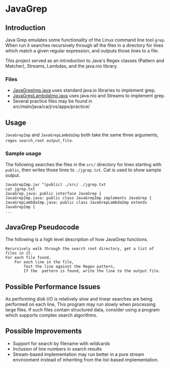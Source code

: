 # JavaGrep
## Introduction
Java Grep emulates some functionality of the Linux command line tool `grep`. 
When run it searches recursively through all the files in a directory for lines which match a given regular expression, and outputs those lines to a file.

This project served as an introduction to Java's Regex classes (Pattern and Matcher), Streams, Lambdas, and the java.nio library.

### Files
 - [JavaGrepImp.java](src/main/java/ca/jrvs/apps/grep/JavaGrepImp.java) uses standard java.io libraries to implement grep.
 - [JavaGrepLambdaImp.java](src/main/java/ca/jrvs/apps/grep/JavaGrepLambdaImp.java) uses java.nio and Streams to implement grep.
 - Several practice files may be found in src/main/java/ca/jrvs/apps/practice/

## Usage
`JavaGrepImp` and `JavaGrepLambdaImp` both take the same three arguments, `regex search_root output_file`.
### Sample usage
The following searches the files in the `src/` directory for lines starting with `public`, 
then writes those lines to `./jgrep.txt`. Cat is used to show sample output.
```shell script
JavaGrepImp.jar ^(public) ./src/ ./jgrep.txt
cat jgrep.txt
JavaGrep.java: public interface JavaGrep {
JavaGrepImp.java: public class JavaGrepImp implements JavaGrep { 
JavaGrepLambdaImp.java: public class JavaGrepLambdaImp extends JavaGrepImp {
...
```
## JavaGrep Pseudocode
The following is a high level description of how JavaGrep functions.
```
Recursively walk through the search root directory, get a list of files in it.
For each file found,
    For each line in the file,
        Test the line against the Regex pattern,
        If the  pattern is found, write the line to the output file.
```
## Possible Performance Issues
As performing disk I/O is relatively slow and linear searches are being performed on each line, 
This program may run slowly when processing large files. If such files contain structured data,
consider using a program which supports complex search algorithms.

## Possible Improvements
 - Support for search by filename with wildcards
 - Inclusion of line numbers in search results
 - Stream-based implementation may run better in a pure stream environment instead of 
 inheriting from the list-based implementation.
